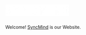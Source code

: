 #  <img src="./images/logo-syncmind-light-cropped.png" alt="drawing" width="200"/>
Welcome! [SyncMind](https://syncmind.github.io) is our Website.
